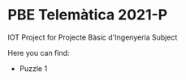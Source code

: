 # PBE Telemàtica 2021-P

IOT Project for Projecte Bàsic d'Ingenyeria Subject

Here you can find:
   - Puzzle 1